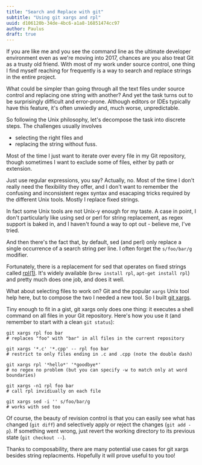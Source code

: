 ```yaml
---
title: "Search and Replace with git"
subtitle: "Using git xargs and rpl"
uuid: d106120b-34de-4bc6-a1a8-16851474cc97
author: Paulus
draft: true
---
```


If you are like me and you see the command line as the ultimate developer
environment even as we're moving into 2017, chances are you also treat Git as a
trusty old friend. With most of my work under source control, one thing I find
myself reaching for frequently is a way to search and replace strings in the
entire project.

What could be simpler than going through all the text files under source control
and replacing one string with another? And yet the task turns out to be
surprisingly difficult and error-prone. Although editors or IDEs typically have
this feature, it's often unwiedly and, much worse, unpredictable.

So following the Unix philosophy, let's decompose the task into discrete steps.
The challenges usually involves

- selecting the right files and
- replacing the string without fuss.

Most of the time I just want to iterate over every file in my Git repository,
though sometimes I want to exclude some of files, either by path or extension.

Just use regular expressions, you say? Actually, no. Most of the time I don't
really need the flexibility they offer, and I don't want to remember the
confusing and inconsistent regex syntax and esacaping tricks required by the
different Unix tools. Mostly I replace fixed strings.

In fact some Unix tools are not Unix-y enough for my taste. A case in point, I
don't particularly like using sed or perl for string replacement, as regex
support is baked in, and I haven't found a way to opt out - believe me, I've
tried.

And then there's the fact that, by default, sed (and perl) only replace a single
occurrence of a search string per line. I often forget the `s/foo/bar/g` modifier.

Fortunately, there is a replacement for sed that operates on fixed strings called
[rpl(1)](https://linux.die.net/man/1/rpl). It's widely available (`brew install
rpl`, `apt-get install rpl`) and pretty much does one job, and does it well.

What about selecting files to work on? Git and the popular `xargs` Unix tool
help here, but to compose the two I needed a new tool. So I built
[git xargs](https://gist.github.com/pesterhazy/65360ed980ae0c86a4150102ca6484a0).

Tiny enough to fit in a gist, git xargs only does one thing: it executes a shell command on all files in your Git repository. Here's how you use it (and remember to start with a clean `git status`):

```shell
git xargs rpl foo bar
# replaces "foo" with "bar" in all files in the current repository

git xargs '*.c' '*.cpp' -- rpl foo bar
# restrict to only files ending in .c and .cpp (note the double dash)

git xargs rpl '*hello*' '*goodbye*'
# no regex no problem (but you can specify -w to match only at word boundaries)

git xargs -n1 rpl foo bar
# call rpl invidiually on each file

git xargs sed -i '' s/foo/bar/g
# works with sed too
```

Of course, the beauty of revision control is that you can easily see what has
changed (`git diff`) and selectively apply or reject the changes (`git add -p`).
If something went wrong, just revert the working directory to its previous state (`git checkout --`).

Thanks to composability, there are many potential use cases for git xargs besides string replacments. Hopefully it will prove useful to you too!
